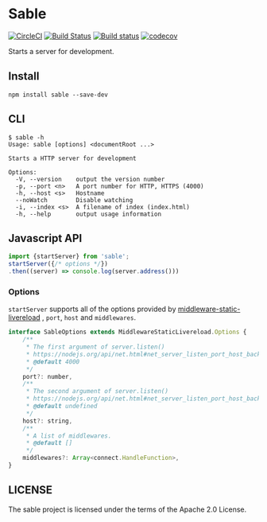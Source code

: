 # Sable

[![CircleCI](https://circleci.com/gh/kei-ito/sable.svg?style=svg)](https://circleci.com/gh/kei-ito/sable)
[![Build Status](https://travis-ci.com/kei-ito/sable.svg?branch=master)](https://travis-ci.com/kei-ito/sable)
[![Build status](https://ci.appveyor.com/api/projects/status/github/kei-ito/sable?branch=master&svg=true)](https://ci.appveyor.com/project/kei-ito/sable/branch/master)
[![codecov](https://codecov.io/gh/kei-ito/sable/branch/master/graph/badge.svg)](https://codecov.io/gh/kei-ito/sable)

Starts a server for development.

## Install

```
npm install sable --save-dev
```

## CLI

```
$ sable -h
Usage: sable [options] <documentRoot ...>

Starts a HTTP server for development

Options:
  -V, --version    output the version number
  -p, --port <n>   A port number for HTTP, HTTPS (4000)
  -h, --host <s>   Hostname
  --noWatch        Disable watching
  -i, --index <s>  A filename of index (index.html)
  -h, --help       output usage information
```

## Javascript API

```javascript
import {startServer} from 'sable';
startServer({/* options */})
.then((server) => console.log(server.address()))
```

### Options

`startServer` supports all of the options provided by [middleware-static-livereload]
, `port`, `host` and `middlewares`.

```javascript
interface SableOptions extends MiddlewareStaticLivereload.Options {
    /**
     * The first argument of server.listen()
     * https://nodejs.org/api/net.html#net_server_listen_port_host_backlog_callback
     * @default 4000
     */
    port?: number,
    /**
     * The second argument of server.listen()
     * https://nodejs.org/api/net.html#net_server_listen_port_host_backlog_callback
     * @default undefined
     */
    host?: string,
    /**
     * A list of middlewares.
     * @default []
     */
    middlewares?: Array<connect.HandleFunction>,
}
```

[middleware-static-livereload]: https://github.com/kei-ito/middleware-static-livereload#options

## LICENSE

The sable project is licensed under the terms of the Apache 2.0 License.
